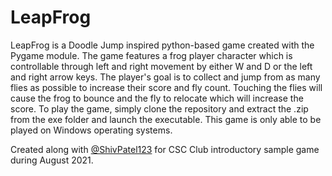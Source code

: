 # LeapFrog

LeapFrog is a Doodle Jump inspired python-based game created with the Pygame module. The game features a frog player character which is controllable through left and right movement by either W and D or the left and right arrow keys. The player's goal is to collect and jump from as many flies as possible to increase their score and fly count. Touching the flies will cause the frog to bounce and the fly to relocate which will increase the score. To play the game, simply clone the repository and extract the .zip from the exe folder and launch the executable. This game is only able to be played on Windows operating systems.

Created along with [@ShivPatel123](https://github.com/ShivPatel123) for CSC Club introductory sample game during August 2021.
